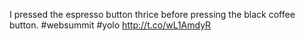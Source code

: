 I pressed the espresso button thrice before pressing the black coffee button. #websummit #yolo <a href="http://t.co/wL1AmdyR">http://t.co/wL1AmdyR</a>